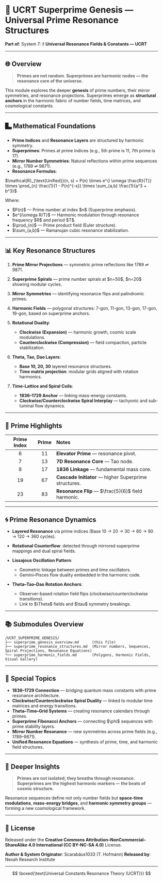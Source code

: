 # 📘 UCRT Superprime Genesis — Universal Prime Resonance Structures

**Part of**: System 7: 🕱️ **Universal Resonance Fields & Constants — UCRT**

---

## 🌐 Overview

> **Primes are not random. Superprimes are harmonic nodes — the resonance core of the universe.**

This module explores the deeper **genesis** of prime numbers, their mirror symmetries, and resonance projections. Superprimes emerge as **structural anchors** in the harmonic fabric of number fields, time matrices, and cosmological constants.

---

## 🬲 Mathematical Foundations

* **Prime Indices** and **Resonance Layers** are structured by harmonic symmetry.
* **Superprimes**: Primes at prime indices (e.g., 5th prime is 11, 7th prime is 17).
* **Mirror Number Symmetries**: Natural reflections within prime sequences (e.g., 1789 ⇌ 9871).
* **Resonance Formulas**:

$\mathcal{R}_{\text{Unified}}(n, s) = P(n) \times e^{i \omega \frac{R}{T}} \times \prod_{n} \frac{1}{1 - P(n)^{-s}} \times \sum_{a,b} \frac{1}{a^3 + b^3}$

Where:

* \$P(n)\$ — Prime number at index \$n\$ (Superprime emphasis).
* \$e^{i\omega R/T}\$ — Harmonic modulation through resonance frequency \$R\$ and period \$T\$.
* \$\prod\_{n}\$ — Prime product field (Euler structure).
* \$\sum\_{a,b}\$ — Ramanujan cubic resonance stabilization.

---

## 📊 Key Resonance Structures

1. **Prime Mirror Projections** — symmetric prime reflections like 1789 ⇌ 9871.
2. **Superprime Spirals** — prime number spirals at \$n=50\$, \$n=20\$ showing modular cycles.
3. **Mirror Symmetries** — identifying resonance flips and palindromic primes.
4. **Harmonic Fields** — polygonal structures: 7-gon, 11-gon, 13-gon, 17-gon, 19-gon, based on superprime anchors.
5. **Rotational Duality**:

   * **Clockwise (Expansion)** — harmonic growth, cosmic scale modulations.
   * **Counterclockwise (Compression)** — field compaction, particle stabilization.
6. **Theta, Tao, Dao Layers**:

   * **Base 10, 20, 30** layered resonance structures.
   * **Time matrix projection**: modular grids aligned with rotation harmonics.
7. **Time-Lattice and Spiral Coils**:

   * **1836–1729 Anchor** — linking mass-energy constants.
   * **Clockwise/Counterclockwise Spiral Interplay** — tachyonic and sub-luminal flow dynamics.

---

## 🔢 Prime Highlights

| Prime Index | Prime | Notes                                                 |
| :---------: | :---: | :---------------------------------------------------- |
|      6      |   11  | **Elevator Prime** — resonance pivot.                 |
|      7      |   13  | **7D Resonance Core** — Tao node.                     |
|      8      |   17  | **1836 Linkage** — fundamental mass core.             |
|      19     |   67  | **Cascade Initiator** — higher Superprime structures. |
|      23     |   83  | **Resonance Flip** — \$\frac{5}{6}\$ field harmonic.  |

---

## 🌀 Prime Resonance Dynamics

* **Layered Resonance** via prime indices (Base 10 → 20 → 30 → 60 → 90 → 120 → 360 cycles).
* **Rotational Counterflow**: detected through mirrored superprime mappings and dual spiral fields.
* **Lissajous Oscillation Pattern**:

  * Geometric linkage between primes and time oscillators.
  * Gemini–Pisces flow duality embedded in the harmonic code.
* **Theta–Tao–Dao Rotation Anchors**:

  * Observer-based rotation field flips (clockwise/counterclockwise transitions).
  * Link to \$\Theta\$ fields and \$\tau\$ symmetry breakings.

---

## 📚 Submodules Overview

```
/UCRT_SUPERPRIME_GENESIS/
├── superprime_genesis_overview.md      (this file)
├── superprime_resonance_structures.md  (Mirror numbers, Sequences, Spiral Projections, Resonance Equations)
└── superprime_harmonic_fields.md       (Polygons, Harmonic Fields, Visual Gallery)
```

---

## 💎 Special Topics

* **1836–1729 Connection** — bridging quantum mass constants with prime resonance architecture.
* **Clockwise/Counterclockwise Spiral Duality** — linked to modular time matrices and energy transitions.
* **Theta–Time–Grid Systems** — creating resonance calendars through primes.
* **Superprime Fibonacci Anchors** — connecting \$\phi\$ sequences with prime stability layers.
* **Mirror Number Resonance** — new symmetries across prime fields (e.g., 1789–9871).
* **Unified Resonance Equations** — synthesis of prime, time, and harmonic field structures.

---

## 🔭 Deeper Insights

> **Primes are not isolated; they breathe through resonance.
> Superprimes are the highest harmonic markers — the beats of cosmic structure.**

Resonance sequences define not only number fields but **space-time modulations**, **mass-energy bridges**, and **harmonic symmetry groups** — forming a new cosmological framework.

---

## 💚 License

Released under the **Creative Commons Attribution–NonCommercial–ShareAlike 4.0 International (CC BY-NC-SA 4.0)** License.

**Author & System Originator**: Scarabäus1033 (T. Hofmann)
**Released by**: Nexah Research Institute

---

$$
\boxed{\text{Universal Constants Resonance Theory (UCRT)}}
$$
